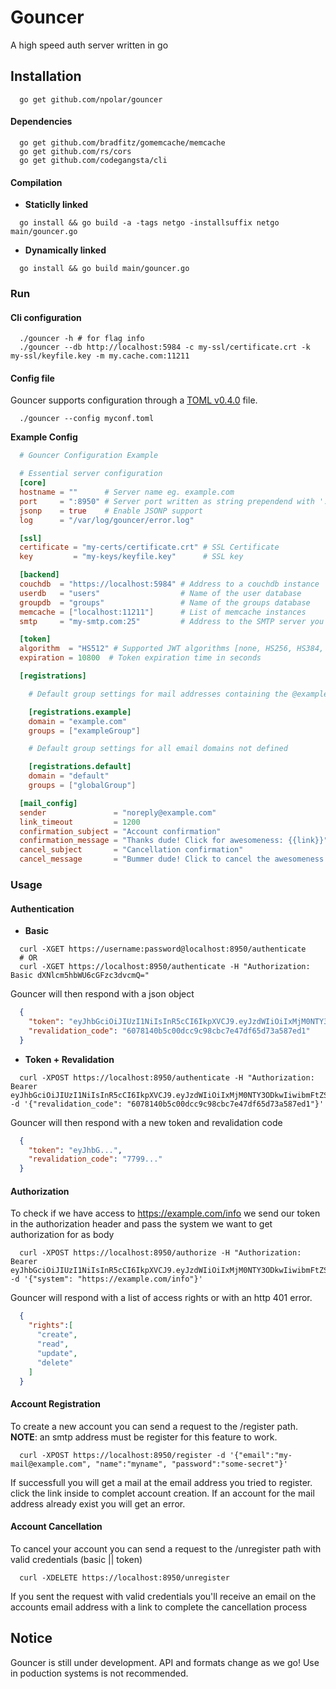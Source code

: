# Gouncer

A high speed auth server written in go

## Installation

```shell
  go get github.com/npolar/gouncer
```

#### Dependencies

```shell
  go get github.com/bradfitz/gomemcache/memcache
  go get github.com/rs/cors
  go get github.com/codegangsta/cli
```

#### Compilation

- **Staticlly linked**

```shell
  go install && go build -a -tags netgo -installsuffix netgo main/gouncer.go
```

- **Dynamically linked**

```shell
  go install && go build main/gouncer.go
```

### Run

#### Cli configuration
```shell
  ./gouncer -h # for flag info
  ./gouncer --db http://localhost:5984 -c my-ssl/certificate.crt -k my-ssl/keyfile.key -m my.cache.com:11211
```

#### Config file
Gouncer supports configuration through a [TOML v0.4.0](https://github.com/toml-lang/toml/blob/master/versions/en/toml-v0.4.0.md) file.
```shell
  ./gouncer --config myconf.toml
```

**Example Config**

```toml
  # Gouncer Configuration Example

  # Essential server configuration
  [core]
  hostname = ""      # Server name eg. example.com
  port     = ":8950" # Server port written as string prependend with ':'
  jsonp    = true    # Enable JSONP support
  log      = "/var/log/gouncer/error.log"

  [ssl]
  certificate = "my-certs/certificate.crt" # SSL Certificate
  key         = "my-keys/keyfile.key"      # SSL key

  [backend]
  couchdb  = "https://localhost:5984" # Address to a couchdb instance
  userdb   = "users"                  # Name of the user database
  groupdb  = "groups"                 # Name of the groups database
  memcache = ["localhost:11211"]      # List of memcache instances
  smtp     = "my-smtp.com:25"         # Address to the SMTP server you want to use to send notifications

  [token]
  algorithm  = "HS512" # Supported JWT algorithms [none, HS256, HS384, HS512]
  expiration = 10800  # Token expiration time in seconds

  [registrations]

    # Default group settings for mail addresses containing the @example.com domain

    [registrations.example]
    domain = "example.com"
    groups = ["exampleGroup"]

    # Default group settings for all email domains not defined

    [registrations.default]
    domain = "default"
    groups = ["globalGroup"]

  [mail_config]
  sender               = "noreply@example.com"                                    # Email address to use when sending notifications
  link_timeout         = 1200                                                     # Time a confirmation link will stay active
  confirmation_subject = "Account confirmation"                                   # Confirmation mail subject
  confirmation_message = "Thanks dude! Click for awesomeness: {{link}}"           # Confirmation mail message. Use the {{link}} pattern to inject the link into the message
  cancel_subject       = "Cancellation confirmation"                              # Cancellation mail subject
  cancel_message       = "Bummer dude! Click to cancel the awesomeness: {{link}}" # Cancellation mail message. Use the {{link}} pattern to inject the link into the message

```

### Usage

#### Authentication

- **Basic**

```shell
  curl -XGET https://username:password@localhost:8950/authenticate
  # OR
  curl -XGET https://localhost:8950/authenticate -H "Authorization: Basic dXNlcm5hbWU6cGFzc3dvcmQ="
```

Gouncer will then respond with a json object

```json
  {
    "token": "eyJhbGciOiJIUzI1NiIsInR5cCI6IkpXVCJ9.eyJzdWIiOiIxMjM0NTY3ODkwIiwibmFtZSI6IkpvaG4gRG9lIiwiYWRtaW4iOnRydWV9.TJVA95OrM7E2cBab30RMHrHDcEfxjoYZgeFONFh7HgQ",
    "revalidation_code": "6078140b5c00dcc9c98cbc7e47df65d73a587ed1"
  }
```

- **Token + Revalidation**

```shell
  curl -XPOST https://localhost:8950/authenticate -H "Authorization: Bearer eyJhbGciOiJIUzI1NiIsInR5cCI6IkpXVCJ9.eyJzdWIiOiIxMjM0NTY3ODkwIiwibmFtZSI6IkpvaG4gRG9lIiwiYWRtaW4iOnRydWV9.TJVA95OrM7E2cBab30RMHrHDcEfxjoYZgeFONFh7HgQ" -d '{"revalidation_code": "6078140b5c00dcc9c98cbc7e47df65d73a587ed1"}'
```

Gouncer will then respond with a new token and revalidation code

```json
  {
    "token": "eyJhbG...",
    "revalidation_code": "7799..."
  }
```

#### Authorization

To check if we have access to https://example.com/info we send our token in the authorization header and pass the system we want to get authorization for as body

```shell
  curl -XPOST https://localhost:8950/authorize -H "Authorization: Bearer eyJhbGciOiJIUzI1NiIsInR5cCI6IkpXVCJ9.eyJzdWIiOiIxMjM0NTY3ODkwIiwibmFtZSI6IkpvaG4gRG9lIiwiYWRtaW4iOnRydWV9.TJVA95OrM7E2cBab30RM" -d '{"system": "https://example.com/info"}'
```

Gouncer will respond with a list of access rights or with an http 401 error.

```json
  {
    "rights":[
      "create",
      "read",
      "update",
      "delete"
    ]
  }
```

#### Account Registration

To create a new account you can send a request to the /register path. **NOTE**: an smtp address must be register for this feature to work.

```shell
  curl -XPOST https://localhost:8950/register -d '{"email":"my-mail@example.com", "name":"myname", "password":"some-secret"}'
```

If successfull you will get a mail at the email address you tried to register. click the link inside to complet account creation. If an account for the mail address already exist you will get an error.

#### Account Cancellation

To cancel your account you can send a request to the /unregister path with valid credentials (basic || token)

```shell
  curl -XDELETE https://localhost:8950/unregister
```

If you sent the request with valid credentials you'll receive an email on the accounts email address with a link to complete the cancellation process

## Notice

Gouncer is still under development. API and formats change as we go! Use in poduction systems is not recommended.
